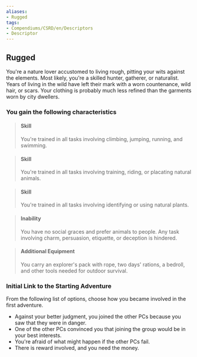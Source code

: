 ```yaml
---
aliases:
- Rugged
tags:
- Compendiums/CSRD/en/Descriptors
- Descriptor
---
```


## Rugged  
You're a nature lover accustomed to living rough, pitting your wits against the elements. Most likely, you're a skilled hunter, gatherer, or naturalist. Years of living in the wild have left their mark with a worn countenance, wild hair, or scars. Your clothing is probably much less refined than the garments worn by city dwellers.
### You gain the following characteristics  
> #### Skill
> You're trained in all tasks involving climbing, jumping, running, and swimming.  

> #### Skill
> You're trained in all tasks involving training, riding, or placating natural animals.  

> #### Skill
> You're trained in all tasks involving identifying or using natural plants.  

> #### Inability
> You have no social graces and prefer animals to people. Any task involving charm, persuasion, etiquette, or deception is hindered.  

> #### Additional Equipment
> You carry an explorer's pack with rope, two days' rations, a bedroll, and other tools needed for outdoor survival.  

### Initial Link to the Starting Adventure  
From the following list of options, choose how you became involved in the first adventure.  
- Against your better judgment, you joined the other PCs because you saw that they were in danger.  
- One of the other PCs convinced you that joining the group would be in your best interests.  
- You're afraid of what might happen if the other PCs fail.  
- There is reward involved, and you need the money.  